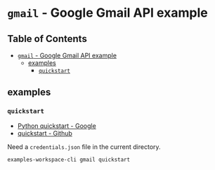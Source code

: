 # `gmail` - Google Gmail API example

## Table of Contents <!-- omit in toc -->

- [`gmail` - Google Gmail API example](#gmail---google-gmail-api-example)
  - [examples](#examples)
    - [`quickstart`](#quickstart)

## examples

### `quickstart`

- [Python quickstart - Google](https://developers.google.com/gmail/api/quickstart/python?hl=ja)
- [quickstart - Github](https://github.com/googleworkspace/python-samples/tree/main/gmail/quickstart)

Need a `credentials.json` file in the current directory.

```shell
examples-workspace-cli gmail quickstart
```
